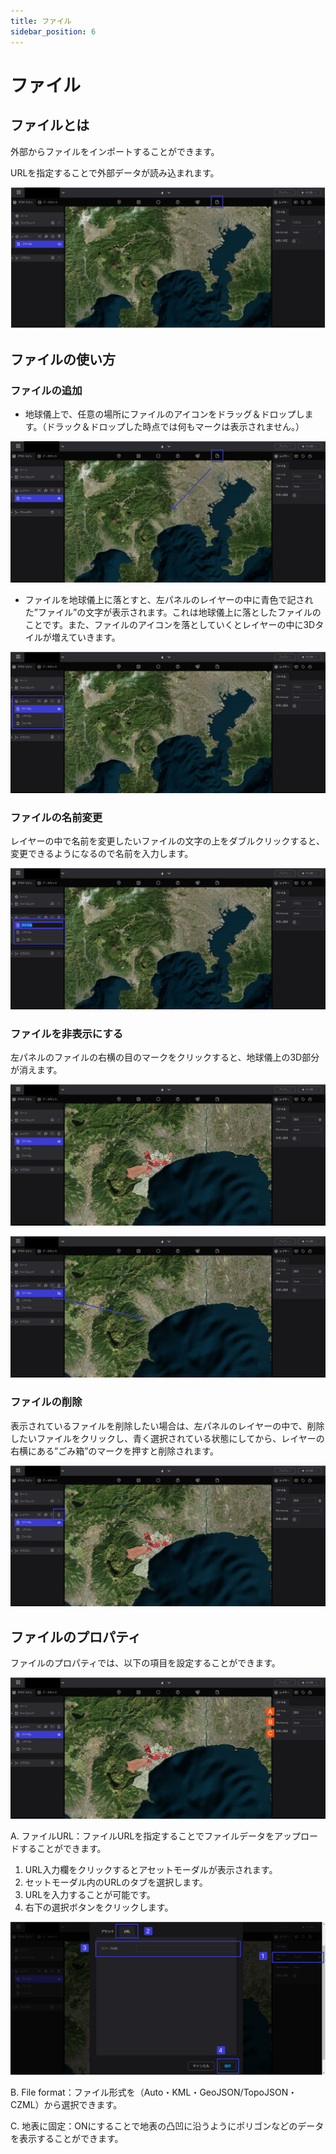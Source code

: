 ```yaml
---
title: ファイル
sidebar_position: 6
---
```


# ファイル

## ファイルとは

外部からファイルをインポートすることができます。

URLを指定することで外部データが読み込まれます。

![Group 63.png](./img/Group_63.png)

## ファイルの使い方

### ファイルの追加

- 地球儀上で、任意の場所にファイルのアイコンをドラッグ＆ドロップします。（ドラック＆ドロップした時点では何もマークは表示されません。）

![Group 62.png](./img/Group_62.png)

- ファイルを地球儀上に落とすと、左パネルのレイヤーの中に青色で記された”ファイル”の文字が表示されます。これは地球儀上に落としたファイルのことです。また、ファイルのアイコンを落としていくとレイヤーの中に3Dタイルが増えていきます。

![Group 64.png](./img/Group_64.png)

### ファイルの名前変更

レイヤーの中で名前を変更したいファイルの文字の上をダブルクリックすると、変更できるようになるので名前を入力します。

![Group 65.png](./img/Group_65.png)

### ファイルを非表示にする

左パネルのファイルの右横の目のマークをクリックすると、地球儀上の3D部分が消えます。

![2023-03-04_02h30_09.png](./img/2023-03-04_02h30_09.png)

![Group 67.png](./img/Group_67.png)

### ファイルの削除

表示されているファイルを削除したい場合は、左パネルのレイヤーの中で、削除したいファイルをクリックし、青く選択されている状態にしてから、レイヤーの右横にある”ごみ箱”のマークを押すと削除されます。

![Group 68.png](./img/Group_68.png)

## ファイルのプロパティ

ファイルのプロパティでは、以下の項目を設定することができます。

![Group 69.png](./img/Group_69.png)

A. ファイルURL：ファイルURLを指定することでファイルデータをアップロードすることができます。

1.  URL入力欄をクリックするとアセットモーダルが表示されます。
2. セットモーダル内のURLのタブを選択します。
3. URLを入力することが可能です。
4. 右下の選択ボタンをクリックします。

![Group 70.png](./img/Group_70.png)

B. File format：ファイル形式を（Auto・KML・GeoJSON/TopoJSON・CZML）から選択できます。

C. 地表に固定：ONにすることで地表の凸凹に沿うようにポリゴンなどのデータを表示することができます。